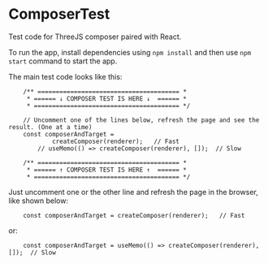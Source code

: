 # ComposerTest
Test code for ThreeJS composer paired with React.

To run the app, install dependencies using `npm install` and then use `npm start` command to start the app.

The main test code looks like this: 

```
    /** ======================================= *
     * ====== ↓ COMPOSER TEST IS HERE ↓  ====== *
     * ======================================== */

    // Uncomment one of the lines below, refresh the page and see the result. (One at a time)
    const composerAndTarget =
            createComposer(renderer);   // Fast
        // useMemo(() => createComposer(renderer), []);  // Slow

    /** ======================================= *
     * ====== ↑ COMPOSER TEST IS HERE ↑  ====== *
     * ======================================== */
```

Just uncomment one or the other line and refresh the page in the browser, like shown below: 

```
    const composerAndTarget = createComposer(renderer);   // Fast
```

or: 

```
    const composerAndTarget = useMemo(() => createComposer(renderer), []);  // Slow
```
